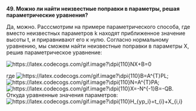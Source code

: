 **49. Можно ли найти неизвестные поправки в параметры, решая параметрические уравнения?**   

Да, можно. Расссмотрим на примере параметрического способа, где вместо неизвестных параметров k находят приближенное значение высоты t, и приравнивают его к нулю. Согласно нормальному уравнению, мы сможем найти неизвестные поправки в параметры X, решив параметрическое уравнение: 

<img src="https://latex.codecogs.com/gif.image?\dpi{110}NX&plus;B=0" title="https://latex.codecogs.com/gif.image?\dpi{110}NX+B=0" />

где <img src="https://latex.codecogs.com/gif.image?\dpi{110}B=A^{T}PL" title="https://latex.codecogs.com/gif.image?\dpi{110}B=A^{T}PL" />;  
    <img src="https://latex.codecogs.com/gif.image?\dpi{110}N=A^{T}PA" title="https://latex.codecogs.com/gif.image?\dpi{110}N=A^{T}PA" />;  
    <img src="https://latex.codecogs.com/gif.image?\dpi{110}X=-N^{-1}B=-QB" title="https://latex.codecogs.com/gif.image?\dpi{110}X=-N^{-1}B=-QB" />.   
    Откуда уравненные значения параметров: <img src="https://latex.codecogs.com/gif.image?\dpi{110}H_{yp_i}=t_{i}&plus;X_{i,i}" title="https://latex.codecogs.com/gif.image?\dpi{110}H_{yp_i}=t_{i}+X_{i,i}" />

    

